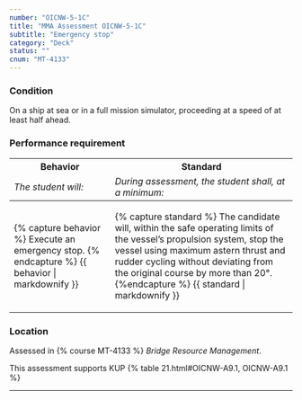 ```yaml
---
number: "OICNW-5-1C"
title: "MMA Assessment OICNW-5-1C"
subtitle: "Emergency stop"
category: "Deck"
status: ""
cnum: "MT-4133"
---
```

### Condition

On a ship at sea or in a full mission simulator, proceeding at a speed of at least half ahead.

### Performance requirement 

<table width='100%' class='Guidelines'>
 <thead>
 <tr>
     <th class='thirty'>Behavior</th>
     <th class='seventy'>Standard</th>
 </tr>
 <tr>
     <td><em>The student will:</em></td>
     <td><em>During assessment, the student shall, at a minimum:</em></td>
 </tr>
 </thead>
 <tbody>
 

<tr><td>

{% capture behavior %}
Execute an emergency stop.
{% endcapture %}
{{ behavior | markdownify }}

</td><td>

{% capture standard %}
The candidate will, within the safe operating limits of the vessel’s propulsion system, stop the vessel using maximum astern thrust and rudder cycling without deviating from the original course by more than 20°.
{%endcapture %}
{{ standard | markdownify }}

</td></tr>



 </tbody>
 </table>

### Location

Assessed in  {% course  MT-4133 %}  *Bridge Resource Management*.

This assessment supports KUP {% table 21.html#OICNW-A9.1, OICNW-A9.1 %}

***

